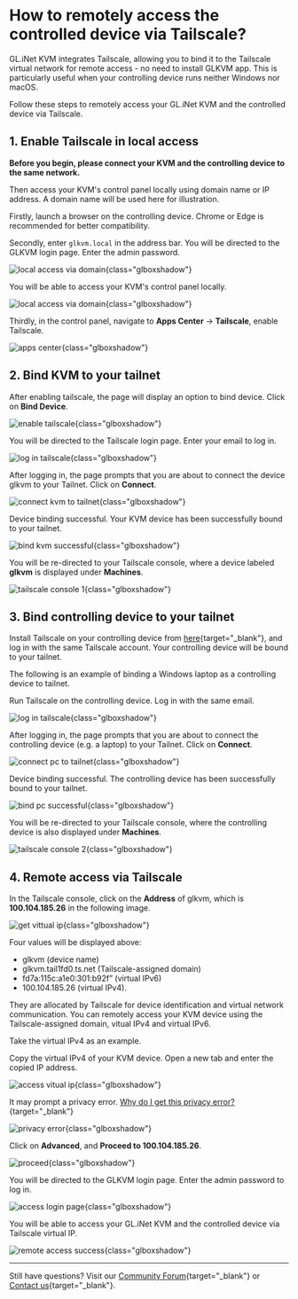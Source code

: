 # How to remotely access the controlled device via Tailscale?

GL.iNet KVM integrates Tailscale, allowing you to bind it to the Tailscale virtual network for remote access - no need to install GLKVM app. This is particularly useful when your controlling device runs neither Windows nor macOS. 

Follow these steps to remotely access your GL.iNet KVM and the controlled device via Tailscale.

## 1. Enable Tailscale in local access

**Before you begin, please connect your KVM and the controlling device to the same network.**

Then access your KVM's control panel locally using domain name or IP address. A domain name will be used here for illustration.

Firstly, launch a browser on the controlling device. Chrome or Edge is recommended for better compatibility.
    
Secondly, enter `glkvm.local` in the address bar. You will be directed to the GLKVM login page. Enter the admin password.

![local access via domain](https://static.gl-inet.com/docs/kvm/faq/local_access_controlled_device_via_browser/local_access_domain_1.png){class="glboxshadow"}

You will be able to access your KVM's control panel locally.

![local access via domain](https://static.gl-inet.com/docs/kvm/faq/local_access_controlled_device_via_browser/local_access_domain_2.jpg){class="glboxshadow"}

Thirdly, in the control panel, navigate to **Apps Center** -> **Tailscale**, enable Tailscale.

![apps center](https://static.gl-inet.com/docs/kvm/faq/remote_access_controlled_device_via_tailscale/apps_center.png){class="glboxshadow"}

## 2. Bind KVM to your tailnet

After enabling tailscale, the page will display an option to bind device. Click on **Bind Device**.

![enable tailscale](https://static.gl-inet.com/docs/kvm/faq/remote_access_controlled_device_via_tailscale/enable_tailscale.png){class="glboxshadow"}

You will be directed to the Tailscale login page. Enter your email to log in.

![log in tailscale](https://static.gl-inet.com/docs/kvm/faq/remote_access_controlled_device_via_tailscale/log_in_tailscale.png){class="glboxshadow"}

After logging in, the page prompts that you are about to connect the device glkvm to your Tailnet. Click on **Connect**.

![connect kvm to tailnet](https://static.gl-inet.com/docs/kvm/faq/remote_access_controlled_device_via_tailscale/connect_kvm_to_tailscale.png){class="glboxshadow"}

Device binding successful. Your KVM device has been successfully bound to your tailnet. 

![bind kvm successful](https://static.gl-inet.com/docs/kvm/faq/remote_access_controlled_device_via_tailscale/bind_kvm_successful.png){class="glboxshadow"}

You will be re-directed to your Tailscale console, where a device labeled **glkvm** is displayed under **Machines**.

![tailscale console 1](https://static.gl-inet.com/docs/kvm/faq/remote_access_controlled_device_via_tailscale/tailscale_panel_1.png){class="glboxshadow"}

## 3. Bind controlling device to your tailnet

Install Tailscale on your controlling device from [here](https://tailscale.com/download){target="_blank"}, and log in with the same Tailscale account. Your controlling device will be bound to your tailnet.

The following is an example of binding a Windows laptop as a controlling device to tailnet.

Run Tailscale on the controlling device. Log in with the same email.

![log in tailscale](https://static.gl-inet.com/docs/kvm/faq/remote_access_controlled_device_via_tailscale/log_in_tailscale.png){class="glboxshadow"}

After logging in, the page prompts that you are about to connect the controlling device (e.g. a laptop) to your Tailnet. Click on **Connect**.

![connect pc to tailnet](https://static.gl-inet.com/docs/kvm/faq/remote_access_controlled_device_via_tailscale/connect_pc_to_tailscale.png){class="glboxshadow"}

Device binding successful. The controlling device has been successfully bound to your tailnet. 

![bind pc successful](https://static.gl-inet.com/docs/kvm/faq/remote_access_controlled_device_via_tailscale/bind_pc_successful.png){class="glboxshadow"}

You will be re-directed to your Tailscale console, where the controlling device is also displayed under **Machines**.

![tailscale console 2](https://static.gl-inet.com/docs/kvm/faq/remote_access_controlled_device_via_tailscale/tailscale_panel_2.png){class="glboxshadow"}

## 4. Remote access via Tailscale

In the Tailscale console, click on the **Address** of glkvm, which is **100.104.185.26** in the following image.

![get vittual ip](https://static.gl-inet.com/docs/kvm/faq/remote_access_controlled_device_via_tailscale/get_vitual_ip.png){class="glboxshadow"}

Four values will be displayed above:

- glkvm (device name)
- glkvm.tail1fd0.ts.net (Tailscale-assigned domain)
- fd7a:115c:a1e0:301:b92f” (virtual IPv6)
- 100.104.185.26 (virtual IPv4). 

They are allocated by Tailscale for device identification and virtual network communication. You can remotely access your KVM device using the Tailscale-assigned domain, vitual IPv4 and virtual IPv6.

Take the virtual IPv4 as an example.

Copy the virtual IPv4 of your KVM device. Open a new tab and enter the copied IP address.

![access vitual ip](https://static.gl-inet.com/docs/kvm/faq/remote_access_controlled_device_via_tailscale/enter_vitual_ip.png){class="glboxshadow"}

It may prompt a privacy error. [Why do I get this privacy error?](privacy_error_from_your_browser.md){target="_blank"}

![privacy error](https://static.gl-inet.com/docs/kvm/faq/remote_access_controlled_device_via_tailscale/privacy_error.png){class="glboxshadow"}

Click on **Advanced**, and **Proceed to 100.104.185.26**.

![proceed](https://static.gl-inet.com/docs/kvm/faq/remote_access_controlled_device_via_tailscale/proceed.png){class="glboxshadow"}

You will be directed to the GLKVM login page. Enter the admin password to log in. 

![access login page](https://static.gl-inet.com/docs/kvm/faq/remote_access_controlled_device_via_tailscale/access_login_page.png){class="glboxshadow"}

You will be able to access your GL.iNet KVM and the controlled device via Tailscale virtual IP.

![remote access success](https://static.gl-inet.com/docs/kvm/faq/remote_access_controlled_device_via_tailscale/remote_access_via_tailscale.png){class="glboxshadow"}

---

Still have questions? Visit our [Community Forum](https://forum.gl-inet.com){target="_blank"} or [Contact us](https://www.gl-inet.com/contacts/){target="_blank"}.